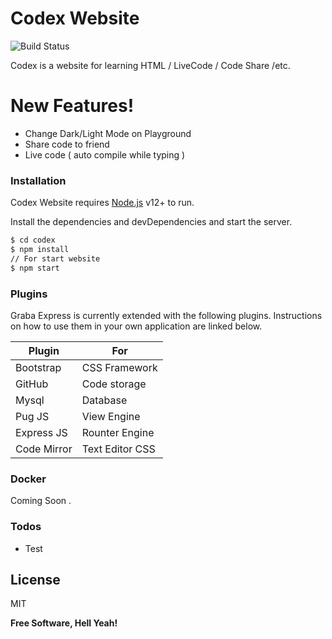 # Codex Website


![Build Status](https://travis-ci.org/joemccann/dillinger.svg?branch=master)

Codex is a website for learning HTML / LiveCode / Code Share /etc.

# New Features!
  - Change Dark/Light Mode on Playground
  - Share code to friend
  - Live code ( auto compile while typing )
  


### Installation

Codex Website  requires [Node.js](https://nodejs.org/) v12+ to run.

Install the dependencies and devDependencies and start the server.

```sh
$ cd codex 
$ npm install 
// For start website
$ npm start
```

### Plugins

Graba Express is currently extended with the following plugins. Instructions on how to use them in your own application are linked below.

| Plugin | For |
| ------ | ------ |
| Bootstrap | CSS Framework | 
| GitHub | Code storage |
| Mysql | Database |
| Pug JS | View Engine |
| Express JS | Rounter Engine |
| Code Mirror | Text Editor CSS |

### Docker
Coming Soon .

### Todos

 - Test

License
----

MIT


**Free Software, Hell Yeah!**

[//]: # (These are reference links used in the body of this note and get stripped out when the markdown processor does its job. There is no need to format nicely because it shouldn't be seen. Thanks SO - http://stackoverflow.com/questions/4823468/store-comments-in-markdown-syntax)


   [dill]: <https://github.com/joemccann/dillinger>
   [git-repo-url]: <https://github.com/joemccann/dillinger.git>
   [john gruber]: <http://daringfireball.net>
   [df1]: <http://daringfireball.net/projects/markdown/>
   [markdown-it]: <https://github.com/markdown-it/markdown-it>
   [Ace Editor]: <http://ace.ajax.org>
   [node.js]: <http://nodejs.org>
   [Twitter Bootstrap]: <http://twitter.github.com/bootstrap/>
   [jQuery]: <http://jquery.com>
   [@tjholowaychuk]: <http://twitter.com/tjholowaychuk>
   [express]: <http://expressjs.com>
   [AngularJS]: <http://angularjs.org>
   [Gulp]: <http://gulpjs.com>

   [PlDb]: <https://github.com/joemccann/dillinger/tree/master/plugins/dropbox/README.md>
   [PlGh]: <https://github.com/joemccann/dillinger/tree/master/plugins/github/README.md>
   [PlGd]: <https://github.com/joemccann/dillinger/tree/master/plugins/googledrive/README.md>
   [PlOd]: <https://github.com/joemccann/dillinger/tree/master/plugins/onedrive/README.md>
   [PlMe]: <https://github.com/joemccann/dillinger/tree/master/plugins/medium/README.md>
   [PlGa]: <https://github.com/RahulHP/dillinger/blob/master/plugins/googleanalytics/README.md>

